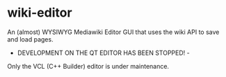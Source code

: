 # wiki-editor
An (almost) WYSIWYG Mediawiki Editor GUI that uses the wiki API to save and load pages.

- DEVELOPMENT ON THE QT EDITOR HAS BEEN STOPPED! -

Only the VCL (C++ Builder) editor is under maintenance.